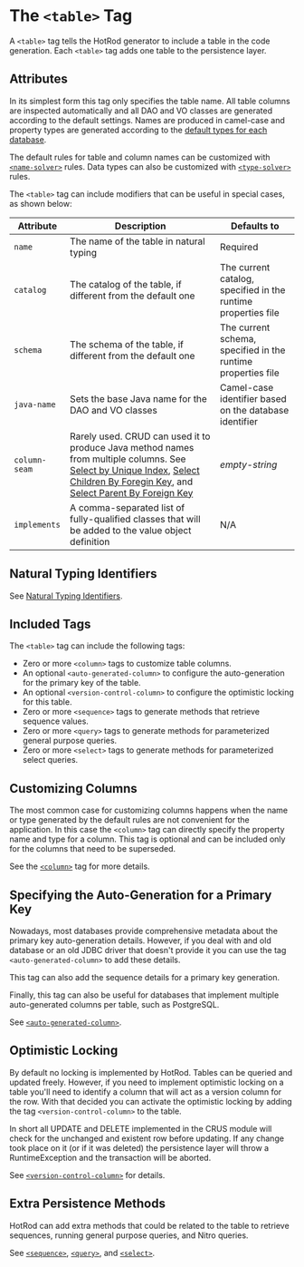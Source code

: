 # The `<table>` Tag

A `<table>` tag tells the HotRod generator to include a table in the code generation. Each `<table>` tag adds one table
to the persistence layer.


## Attributes

In its simplest form this tag only specifies the table name. All table columns are inspected automatically and all DAO and VO
classes are generated according to the default settings. Names are produced in camel-case and property types are generated
according to the [default types for each database](../supported-databases.md).

The default rules for table and column names can be customized with [`<name-solver>`](./name-solver.md) rules. Data types
can also be customized with [`<type-solver>`](./type-solver.md) rules.

The `<table>` tag can include modifiers that can be useful in special cases, as shown below:

| Attribute | Description | Defaults to |
| --- | --- | --- |
| `name` | The name of the table in natural typing | Required |
| `catalog` | The catalog of the table, if different from the default one | The current catalog, specified in the runtime properties file |
| `schema` | The schema of the table, if different from the default one | The current schema, specified in the runtime properties file |
| `java-name` | Sets the base Java name for the DAO and VO classes | Camel-case identifier based on the database identifier |
| `column-seam` | Rarely used. CRUD can used it to produce Java method names from multiple columns. See [Select by Unique Index](../../crud/select-by-unique-index.md), [Select Children By Foregin Key](../../crud/select-children-by-foreign-key.md), and [Select Parent By Foreign Key](../../crud/select-parent-by-foreign-key.md) | *empty-string* |
| `implements` | A comma-separated list of fully-qualified classes that will be added to the value object definition | N/A |


## Natural Typing Identifiers

See [Natural Typing Identifiers](../natural-typing-identifiers.md).


## Included Tags

The `<table>` tag can include the following tags:
- Zero or more `<column>` tags to customize table columns.
- An optional `<auto-generated-column>` to configure the auto-generation for the primary key of the table.
- An optional `<version-control-column>` to configure the optimistic locking for this table.
- Zero or more `<sequence>` tags to generate methods that retrieve sequence values.
- Zero or more `<query>` tags to generate methods for parameterized general purpose queries.
- Zero or more `<select>` tags to generate methods for parameterized select queries.


## Customizing Columns

The most common case for customizing columns happens when the name or type generated by the default rules are not convenient for the application. 
In this case the `<column>` tag can directly specify the property name and type for a column. This tag is optional and can be included
only for the columns that need to be superseded.

See the [`<column>`](./column.md) tag for more details.


## Specifying the Auto-Generation for a Primary Key

Nowadays, most databases provide comprehensive metadata about the primary key auto-generation details. However, if you deal with
and old database or an old JDBC driver that doesn't provide it you can use the tag `<auto-generated-column>` to add these details.

This tag can also add the sequence details for a primary key generation.

Finally, this tag can also be useful for databases that implement multiple auto-generated columns per table, such as PostgreSQL.

See [`<auto-generated-column>`](auto-generated-column.md).


## Optimistic Locking

By default no locking is implemented by HotRod. Tables can be queried and updated freely. However, if you need to implement optimistic
locking on a table you'll need to identify a column that will act as a version column for the row. With that decided you can activate
the optimistic locking by adding the tag `<version-control-column>` to the table. 

In short all UPDATE and DELETE implemented in the CRUS module will check for the unchanged and existent row before updating. If any change
took place on it (or if it was deleted) the persistence layer will throw a RuntimeException and the transaction will be aborted.

See [`<version-control-column>`](version-control-column.md) for details.


## Extra Persistence Methods

HotRod can add extra methods that could be related to the table to retrieve sequences, running general purpose queries, and Nitro queries.

See [`<sequence>`](sequence.md), [`<query>`](query.md), and [`<select>`](select.md).









